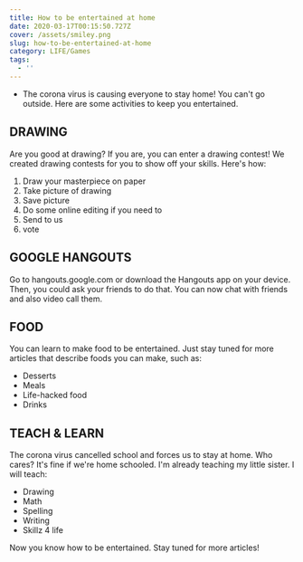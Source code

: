 ```yaml
---
title: How to be entertained at home
date: 2020-03-17T00:15:50.727Z
cover: /assets/smiley.png
slug: how-to-be-entertained-at-home
category: LIFE/Games
tags:
  - ''
---
```

* The corona virus is causing everyone to stay home! You can't go outside. Here are some activities to keep you entertained.

## DRAWING

Are you good at drawing? If you are, you can enter a drawing contest! We created drawing contests for you to show off your skills. Here's how:

1. Draw your masterpiece on paper
2. Take picture of drawing
3. Save picture
4. Do some online editing if you need to
5. Send to us
6. vote

## GOOGLE HANGOUTS

Go to hangouts.google.com or download the Hangouts app on your device. Then, you could ask your friends to do that. You can now chat with friends and also video call them.

## FOOD

You can learn to make food to be entertained. Just stay tuned for more articles that describe foods you can make, such as:

* Desserts
* Meals
* Life-hacked food
* Drinks

## TEACH & LEARN

The corona virus cancelled school and forces us to stay at home. Who cares? It's fine if we're home schooled. I'm already teaching my little sister. I will teach:

* Drawing
* Math
* Spelling
* Writing
* Skillz 4 life

Now you know how to be entertained. Stay tuned for more articles!
